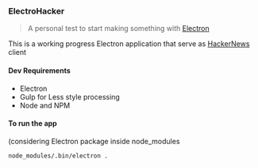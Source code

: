
### ElectroHacker

> A personal test to start making something with [Electron](http://electron.atom.io/)


This is a working progress Electron application that serve as [HackerNews](https://news.ycombinator.com) client



#### Dev Requirements

- Electron
- Gulp for Less style processing
- Node and NPM



#### To run the app

(considering Electron package inside node_modules

```bash
node_modules/.bin/electron .
```